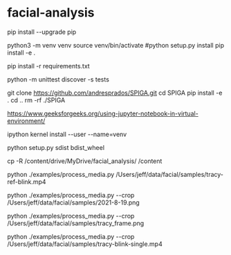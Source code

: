 # facial-analysis
pip install --upgrade pip

python3 -m venv venv
source venv/bin/activate
#python setup.py install
pip install -e .

pip install -r requirements.txt

python -m unittest discover -s tests

git clone https://github.com/andresprados/SPIGA.git
cd SPIGA
pip install -e .
cd ..
rm -rf ./SPIGA

https://www.geeksforgeeks.org/using-jupyter-notebook-in-virtual-environment/

ipython kernel install --user --name=venv

python setup.py sdist bdist_wheel

cp -R /content/drive/MyDrive/facial_analysis/ /content

python ./examples/process_media.py /Users/jeff/data/facial/samples/tracy-ref-blink.mp4

python ./examples/process_media.py --crop /Users/jeff/data/facial/samples/2021-8-19.png

python ./examples/process_media.py --crop /Users/jeff/data/facial/samples/tracy_frame.png

python ./examples/process_media.py --crop /Users/jeff/data/facial/samples/tracy-blink-single.mp4